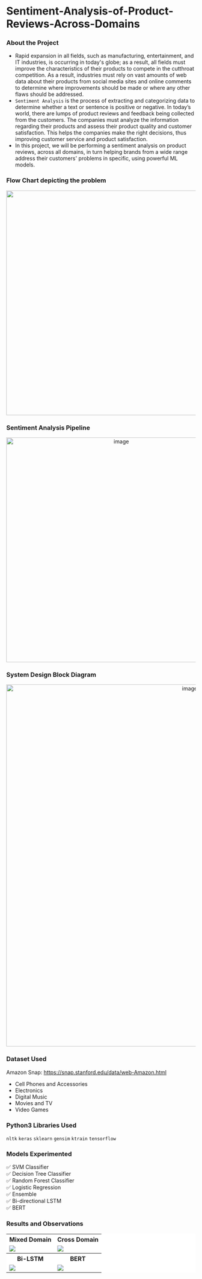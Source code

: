 # Sentiment-Analysis-of-Product-Reviews-Across-Domains
### About the Project
- Rapid expansion in all fields, such as manufacturing, entertainment, and IT industries, is occurring in today's globe; as a result, all fields must improve the characteristics of their products to compete in the cutthroat competition. As a result, industries must rely on vast amounts of web data about their products from social media sites and online comments to determine where improvements should be made or where any other flaws should be addressed. 
- `Sentiment Analysis` is the process of extracting and categorizing data to determine whether a text or sentence is positive or negative. In today’s world, there are lumps of product reviews and feedback being collected from the customers. The companies must analyze the information regarding their products and assess their product quality and customer satisfaction. This helps the companies make the right decisions, thus improving customer service and product satisfaction.
- In this project, we will be performing a sentiment analysis on product reviews, across all domains, in turn helping brands from a wide range address their customers' problems in specific, using powerful ML models.
### Flow Chart depicting the problem
<p align="center"><img width="596" src="https://user-images.githubusercontent.com/79631533/181016222-19abc958-a013-4986-a1c8-d4239871f84a.png"></p>

### Sentiment Analysis Pipeline
<p align="center"><img width="596" alt="image" src="https://user-images.githubusercontent.com/79631533/181017176-73da7184-550b-471d-a979-f13cd71eb6f8.png"></p>

### System Design Block Diagram
<p align="center"><img width="960" alt="image" src="https://user-images.githubusercontent.com/79631533/181019146-eb3e9cf8-9c2d-4a34-b305-de96fdea7054.png"></p>

### Dataset Used
Amazon Snap: https://snap.stanford.edu/data/web-Amazon.html
- Cell Phones and Accessories
- Electronics
- Digital Music
- Movies and TV
- Video Games

### Python3 Libraries Used
`nltk` `keras` `sklearn` `gensim` `ktrain` `tensorflow`
### Models Experimented
✅ SVM Classifier<br>
✅ Decision Tree Classifier<br>
✅ Random Forest Classifier<br>
✅ Logistic Regression<br>
✅ Ensemble<br>
✅ Bi-directional LSTM<br>
✅ BERT<br>
### Results and Observations
<table bgcolor="white">
<tr><th>Mixed Domain</th><th>Cross Domain</th></tr>
<tr><td><img src="https://user-images.githubusercontent.com/79631533/181023482-65373883-7f68-4dc4-ab61-dca7432a3c45.png"></td>
<td><img src="https://user-images.githubusercontent.com/79631533/181023771-224e4784-cb40-4e05-b064-81f38d6dc9e3.png"></td></tr>
<tr><th>Bi-LSTM</th><th>BERT</th></tr>
<tr><td><img src="https://user-images.githubusercontent.com/79631533/181024544-91ffd08e-9ad5-4963-bd4a-201bb90fd01d.png"></td>
<td><img src="https://user-images.githubusercontent.com/79631533/181024635-49b43799-915b-4c74-83d5-32e3430f6df7.png"></td></tr>
</table>


